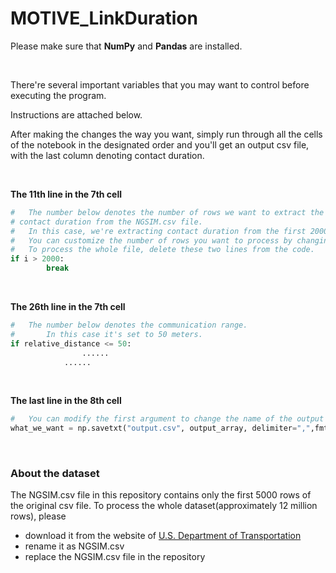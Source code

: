 # MOTIVE_LinkDuration

Please make sure that **NumPy** and **Pandas** are installed. 

<br>

There're several important variables that you may want to control before executing the program.

Instructions are attached below. 

After making the changes the way you want, simply run through all the cells of the notebook in the designated order and you'll get an output csv file, with the last column denoting contact duration.

<br>

**The 11th line in the 7th cell**

```python
# 	The number below denotes the number of rows we want to extract the 
# contact duration from the NGSIM.csv file. 
# 	In this case, we're extracting contact duration from the first 2000 rows.
# 	You can customize the number of rows you want to process by changing the number.
# 	To process the whole file, delete these two lines from the code.
if i > 2000:  
        break
```

<br>

**The 26th line in the 7th cell**

```python
# 	The number below denotes the communication range.
#		In this case it's set to 50 meters. 
if relative_distance <= 50:  
				......
    		......
```

<br>

**The last line in the 8th cell**

```python
# 	You can modify the first argument to change the name of the output csv file
what_we_want = np.savetxt("output.csv", output_array, delimiter=",",fmt = "%s")
```

<br>

### **About the dataset**

The NGSIM.csv file in this repository contains only the first 5000 rows of the original csv file. To process the whole dataset(approximately 12 million rows), please

- download it from the website of [U.S. Department of Transportation](https://catalog.data.gov/dataset/next-generation-simulation-ngsim-vehicle-trajectories)
- rename it as NGSIM.csv 
- replace the NGSIM.csv file in the repository
